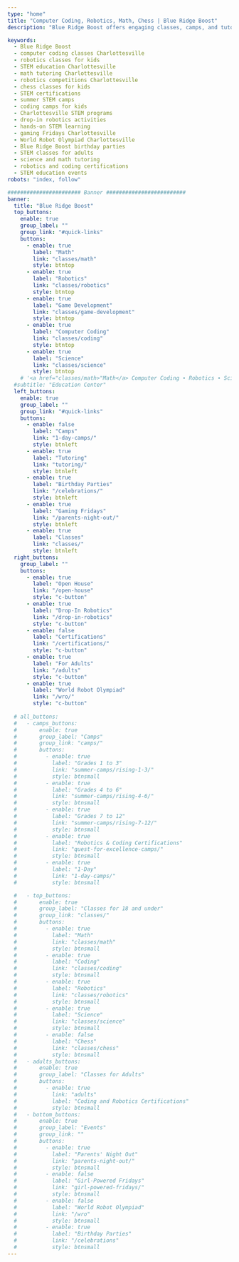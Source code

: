 ```yaml
---
type: "home"
title: "Computer Coding, Robotics, Math, Chess | Blue Ridge Boost"
description: "Blue Ridge Boost offers engaging classes, camps, and tutoring in computer coding, robotics, math, and chess for kids, teens, and adults in Charlottesville, VA. Explore hands-on learning, certifications, and exciting events like Gaming Fridays and Drop-In Robotics!"

keywords:
  - Blue Ridge Boost
  - computer coding classes Charlottesville
  - robotics classes for kids
  - STEM education Charlottesville
  - math tutoring Charlottesville
  - robotics competitions Charlottesville
  - chess classes for kids
  - STEM certifications
  - summer STEM camps
  - coding camps for kids
  - Charlottesville STEM programs
  - drop-in robotics activities
  - hands-on STEM learning
  - gaming Fridays Charlottesville
  - World Robot Olympiad Charlottesville
  - Blue Ridge Boost birthday parties
  - STEM classes for adults
  - science and math tutoring
  - robotics and coding certifications
  - STEM education events
robots: "index, follow"

####################### Banner #########################
banner:
  title: "Blue Ridge Boost"
  top_buttons:
    enable: true
    group_label: ""
    group_link: "#quick-links"
    buttons: 
      - enable: true
        label: "Math"
        link: "classes/math"
        style: btntop
      - enable: true
        label: "Robotics"
        link: "classes/robotics"
        style: btntop
      - enable: true
        label: "Game Development"
        link: "classes/game-development"
        style: btntop
      - enable: true
        label: "Computer Coding"
        link: "classes/coding"
        style: btntop
      - enable: true
        label: "Science"
        link: "classes/science"
        style: btntop
    # '<a href="classes/math>"Math</a> Computer Coding ∙ Robotics ∙ Science ∙ '
  #subtitle: "Education Center"
  left_buttons:
    enable: true
    group_label: ""
    group_link: "#quick-links"
    buttons:
      - enable: false
        label: "Camps"
        link: "1-day-camps/"
        style: btnleft
      - enable: true
        label: "Tutoring"
        link: "tutoring/"
        style: btnleft
      - enable: true
        label: "Birthday Parties"
        link: "/celebrations/"
        style: btnleft
      - enable: true
        label: "Gaming Fridays"
        link: "/parents-night-out/"
        style: btnleft
      - enable: true
        label: "Classes"
        link: "classes/"
        style: btnleft
  right_buttons:
    group_label: ""
    buttons:
      - enable: true
        label: "Open House"
        link: "/open-house"
        style: "c-button"
      - enable: true
        label: "Drop-In Robotics"
        link: "/drop-in-robotics"
        style: "c-button"
      - enable: false
        label: "Certifications"
        link: "/certifications/"
        style: "c-button"
      - enable: true
        label: "For Adults"
        link: "/adults"
        style: "c-button"
      - enable: true
        label: "World Robot Olympiad"
        link: "/wro/"
        style: "c-button" 
    
  # all_buttons:    
  #   - camps_buttons:
  #       enable: true
  #       group_label: "Camps"
  #       group_link: "camps/"
  #       buttons:
  #         - enable: true
  #           label: "Grades 1 to 3"
  #           link: "summer-camps/rising-1-3/"
  #           style: btnsmall
  #         - enable: true
  #           label: "Grades 4 to 6"
  #           link: "summer-camps/rising-4-6/"
  #           style: btnsmall
  #         - enable: true
  #           label: "Grades 7 to 12"
  #           link: "summer-camps/rising-7-12/"
  #           style: btnsmall
  #         - enable: true
  #           label: "Robotics & Coding Certifications"
  #           link: "quest-for-excellence-camps/"
  #           style: btnsmall
  #         - enable: true
  #           label: "1-Day"
  #           link: "1-day-camps/"
  #           style: btnsmall

  #   - top_buttons:
  #       enable: true
  #       group_label: "Classes for 18 and under"
  #       group_link: "classes/"
  #       buttons:
  #         - enable: true
  #           label: "Math"
  #           link: "classes/math"
  #           style: btnsmall
  #         - enable: true
  #           label: "Coding"
  #           link: "classes/coding"
  #           style: btnsmall
  #         - enable: true
  #           label: "Robotics"
  #           link: "classes/robotics"
  #           style: btnsmall
  #         - enable: true
  #           label: "Science"
  #           link: "classes/science"
  #           style: btnsmall
  #         - enable: false
  #           label: "Chess"
  #           link: "classes/chess"
  #           style: btnsmall
  #   - adults_buttons:
  #       enable: true
  #       group_label: "Classes for Adults"
  #       buttons:
  #         - enable: true
  #           link: "adults"
  #           label: "Coding and Robotics Certifications"
  #           style: btnsmall
  #   - bottom_buttons:
  #       enable: true
  #       group_label: "Events"
  #       group_link: ""
  #       buttons:
  #         - enable: true
  #           label: "Parents' Night Out"
  #           link: "parents-night-out/"
  #           style: btnsmall
  #         - enable: false
  #           label: "Girl-Powered Fridays"
  #           link: "girl-powered-fridays/"
  #           style: btnsmall
  #         - enable: false
  #           label: "World Robot Olympiad"
  #           link: "/wro"
  #           style: btnsmall
  #         - enable: true
  #           label: "Birthday Parties"
  #           link: "/celebrations"
  #           style: btnsmall
---
```


